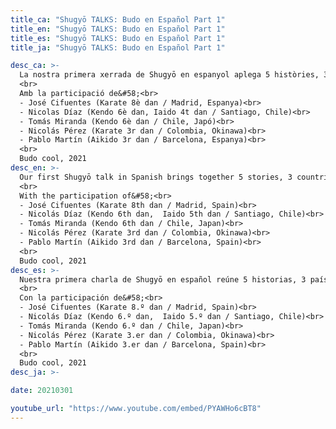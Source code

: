 ```yaml
---
title_ca: "Shugyō TALKS: Budo en Español Part 1"
title_en: "Shugyō TALKS: Budo en Español Part 1"
title_es: "Shugyō TALKS: Budo en Español Part 1"
title_ja: "Shugyō TALKS: Budo en Español Part 1"

desc_ca: >-
  La nostra primera xerrada de Shugyō en espanyol aplega 5 històries, 3 països, un idioma i el mateix amor per les arts marcials tradicionals japoneses. Una reunió d'amics castellanoparlants per discutir els seus inicis en les arts marcials i les implicacions de la pandèmia en el seu entrenament.<br>
  <br>
  Amb la participació de&#58;<br>
  - José Cifuentes (Karate 8è dan / Madrid, Espanya)<br>
  - Nicolas Díaz (Kendo 6è dan, Iaido 4t dan / Santiago, Chile)<br>
  - Tomás Miranda (Kendo 6è dan / Chile, Japó)<br>
  - Nicolás Pérez (Karate 3r dan / Colombia, Okinawa)<br>
  - Pablo Martín (Aikido 3r dan / Barcelona, Espanya)<br>
  <br>
  Budo cool, 2021
desc_en: >-
  Our first Shugyō talk in Spanish brings together 5 stories, 3 countries, a common language and the same love for traditional Japanese martial arts. A gathering of Spanish-speaking friends to discuss their beginnings in the Budo arts and the implications of the pandemic in their training.<br>
  <br>
  With the participation of&#58;<br>
  - José Cifuentes (Karate 8th dan / Madrid, Spain)<br>
  - Nicolás Díaz (Kendo 6th dan,  Iaido 5th dan / Santiago, Chile)<br>
  - Tomás Miranda (Kendo 6th dan / Chile, Japan)<br>
  - Nicolás Pérez (Karate 3rd dan / Colombia, Okinawa)<br>
  - Pablo Martín (Aikido 3rd dan / Barcelona, Spain)<br>
  <br>
  Budo cool, 2021
desc_es: >-
  Nuestra primera charla de Shugyō en español reúne 5 historias, 3 países, un idioma y el mismo amor por las artes marciales tradicionales japonesas. Una reunión de amigos hispanohablantes para discutir sus inicios en las artes marciales y las implicaciones de la pandemia en su entrenamiento.<br>
  <br>
  Con la participación de&#58;<br>
  - José Cifuentes (Karate 8.º dan / Madrid, Spain)<br>
  - Nicolás Díaz (Kendo 6.º dan,  Iaido 5.º dan / Santiago, Chile)<br>
  - Tomás Miranda (Kendo 6.º dan / Chile, Japan)<br>
  - Nicolás Pérez (Karate 3.er dan / Colombia, Okinawa)<br>
  - Pablo Martín (Aikido 3.er dan / Barcelona, Spain)<br>
  <br>
  Budo cool, 2021
desc_ja: >-

date: 20210301

youtube_url: "https://www.youtube.com/embed/PYAWHo6cBT8"
---
```

